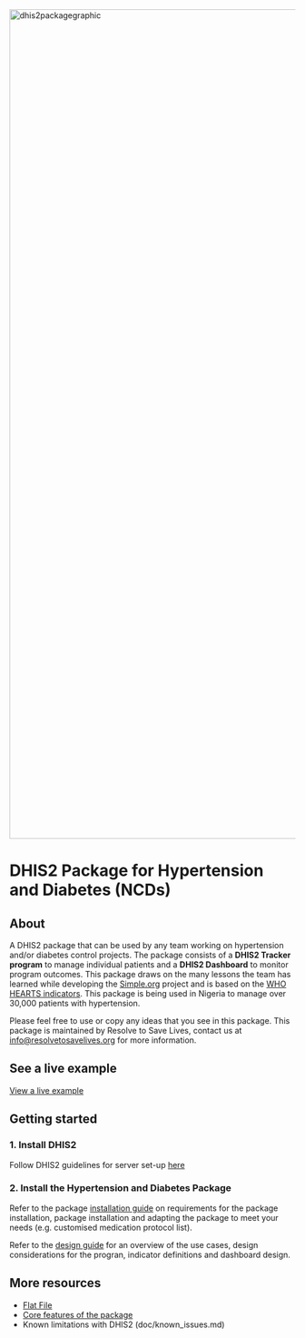 <img width="1461" alt="dhis2packagegraphic" src="https://github.com/user-attachments/assets/a59653fa-0cd5-437e-8c76-0ee04c7f3828">

# DHIS2 Package for Hypertension and Diabetes (NCDs)

## About
A DHIS2 package that can be used by any team working on hypertension and/or diabetes control projects. The package consists of a **DHIS2 Tracker program** to manage individual patients and a **DHIS2 Dashboard** to monitor program outcomes. This package draws on the many lessons the team has learned while developing the [Simple.org](https://simple.org/) project and is based on the [WHO HEARTS indicators](https://iris.who.int/bitstream/handle/10665/260423/WHO-NMH-NVI-18.5-eng.pdf). This package is being used in Nigeria to manage over 30,000 patients with hypertension.

Please feel free to use or copy any ideas that you see in this package. This package is maintained by Resolve to Save Lives, contact us at [info@resolvetosavelives.org](info@resolvetosavelives.org) for more information.

## See a live example
[View a live example](https://dhis2-htn-dm-demo.simple.org/)

## Getting started

### 1. Install DHIS2
Follow DHIS2 guidelines for server set-up [here](https://docs.dhis2.org/en/manage/performing-system-administration/dhis-core-version-master/installation.html)

### 2. Install the Hypertension and Diabetes Package
Refer to the package [installation guide](doc/installation_guide.md) on requirements for the package installation, package installation and adapting the package to meet your needs (e.g. customised medication protocol list).

Refer to the [design guide](doc/design_guide.md) for an overview of the use cases, design considerations for the progran, indicator definitions and dashboard design.

## More resources
- [Flat File](https://docs.google.com/spreadsheets/d/1Jy31fIP77R7YLQkGnBSxs_iE5XzJ-rYRdqz0wPSbEPw)
- [Core features of the package](https://docs.google.com/document/d/1oTkn6nZwfIhYDCX2BWJhChdnjI2y3CaayNjvBfbjqGg/edit)
- Known limitations with DHIS2 (doc/known_issues.md)

